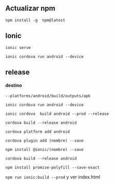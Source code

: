 ## Actualizar npm
`npm install -g  npm@latest`

## Ionic
`ionic serve ` 	

`ionic cordova run android --device`


## release
#### destino
`--platforms/android/build/outputs/apk`

`ionic cordova run android --device`

`ionic cordova  build android --prod --release`

`cordova build --release android`

`cordova platform add android`

`cordova plugin add (nombre) --save`

`npm install @ionic/(nombre) --save`

`cordova build --release android`

`npm install promise-polyfill --save-exact`

`npm run ionic:build --prod`   y ver index.html
